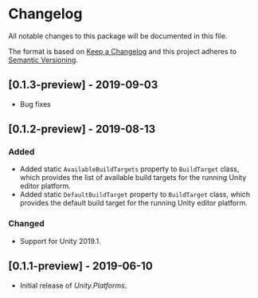 # Changelog
All notable changes to this package will be documented in this file.

The format is based on [Keep a Changelog](http://keepachangelog.com/en/1.0.0/)
and this project adheres to [Semantic Versioning](http://semver.org/spec/v2.0.0.html).

## [0.1.3-preview] - 2019-09-03

* Bug fixes  

## [0.1.2-preview] - 2019-08-13

### Added

* Added static `AvailableBuildTargets` property to `BuildTarget` class, which provides the list of available build targets for the running Unity editor platform.
* Added static `DefaultBuildTarget` property to `BuildTarget` class, which provides the default build target for the running Unity editor platform.

### Changed

* Support for Unity 2019.1.

## [0.1.1-preview] - 2019-06-10

* Initial release of *Unity.Platforms*.

